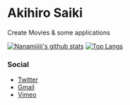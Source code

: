 # Akihiro Saiki
Create Movies & some applications

[![Nanamiiiii's github stats](https://github-readme-stats.vercel.app/api?username=Nanamiiiii&count_private=true&show_icons=true&theme=buefy)](https://github.com/Nanamiiiii)
[![Top Langs](https://github-readme-stats.vercel.app/api/top-langs/?username=Nanamiiiii&count_private=true&show_icons=true&theme=buefy&layout=compact)](https://github.com/Nanamiiiii)

### Social
* [Twitter](https://twitter.com/Nanamii_i)
* [Gmail](misly.lx00@gmail.com)
* [Vimeo](https://vimeo.com/user108826812)

<!--
**Nanamiiiii/Nanamiiiii** is a ✨ _special_ ✨ repository because its `README.md` (this file) appears on your GitHub profile.

Here are some ideas to get you started:

- 🔭 I’m currently working on ...
- 🌱 I’m currently learning ...
- 👯 I’m looking to collaborate on ...
- 🤔 I’m looking for help with ...
- 💬 Ask me about ...
- 📫 How to reach me: ...
- 😄 Pronouns: ...
- ⚡ Fun fact: ...
-->
